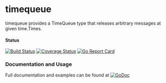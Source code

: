 # timequeue
timequeue provides a TimeQueue type that releases arbitrary messages at given
time.Times.

#### Status
[![Build Status](https://travis-ci.org/gogolfing/timequeue.svg?branch=master)](https://travis-ci.org/gogolfing/timequeue)
[![Coverage Status](https://coveralls.io/repos/github/gogolfing/timequeue/badge.svg?branch=master)](https://coveralls.io/github/gogolfing/timequeue?branch=master)
[![Go Report Card](https://goreportcard.com/badge/github.com/gogolfing/timequeue)](https://goreportcard.com/report/github.com/gogolfing/timequeue)

### Documentation and Usage
Full documentation and examples can be found at [![GoDoc](https://godoc.org/github.com/gogolfing/timequeue?status.svg)](https://godoc.org/github.com/gogolfing/timequeue)
